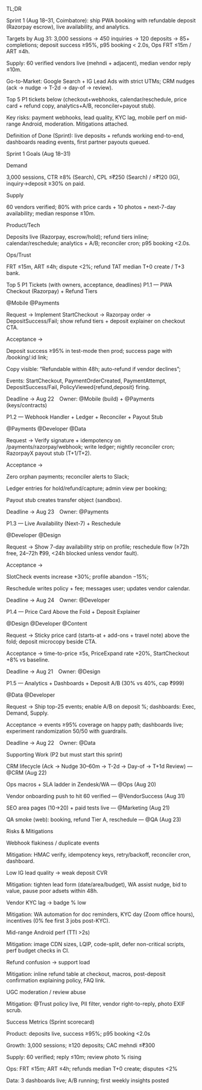 TL;DR

Sprint 1 (Aug 18–31, Coimbatore): ship PWA booking with refundable deposit (Razorpay escrow), live availability, and analytics.

Targets by Aug 31: 3,000 sessions → 450 inquiries → 120 deposits → 85+ completions; deposit success ≥95%, p95 booking < 2.0s, Ops FRT ≤15m / ART ≤4h.

Supply: 60 verified vendors live (mehndi + adjacent), median vendor reply ≤10m.

Go-to-Market: Google Search + IG Lead Ads with strict UTMs; CRM nudges (ack → nudge → T-2d → day-of → review).

Top 5 P1 tickets below (checkout+webhooks, calendar/reschedule, price card + refund copy, analytics+A/B, reconciler+payout stub).

Key risks: payment webhooks, lead quality, KYC lag, mobile perf on mid-range Android, moderation. Mitigations attached.

Definition of Done (Sprint): live deposits + refunds working end-to-end, dashboards reading events, first partner payouts queued.

Sprint 1 Goals (Aug 18–31)

Demand

3,000 sessions, CTR ≥8% (Search), CPL ≤₹250 (Search) / ≤₹120 (IG), inquiry→deposit ≥30% on paid.

Supply

60 vendors verified; 80% with price cards + 10 photos + next-7-day availability; median response ≤10m.

Product/Tech

Deposits live (Razorpay, escrow/hold); refund tiers inline; calendar/reschedule; analytics + A/B; reconciler cron; p95 booking <2.0s.

Ops/Trust

FRT ≤15m, ART ≤4h; dispute <2%; refund TAT median T+0 create / T+3 bank.

Top 5 P1 Tickets (with owners, acceptance, deadlines)
P1.1 — PWA Checkout (Razorpay) + Refund Tiers

@Mobile @Payments

Request → Implement StartCheckout → Razorpay order → DepositSuccess/Fail; show refund tiers + deposit explainer on checkout CTA.

Acceptance →

Deposit success ≥95% in test-mode then prod; success page with /booking/:id link;

Copy visible: “Refundable within 48h; auto-refund if vendor declines”;

Events: StartCheckout, PaymentOrderCreated, PaymentAttempt, DepositSuccess/Fail, PolicyViewed{refund,deposit} firing.

Deadline → Aug 22 Owner: @Mobile (build) + @Payments (keys/contracts)

P1.2 — Webhook Handler + Ledger + Reconciler + Payout Stub

@Payments @Developer @Data

Request → Verify signature + idempotency on /payments/razorpay/webhook; write ledger; nightly reconciler cron; RazorpayX payout stub (T+1/T+2).

Acceptance →

Zero orphan payments; reconciler alerts to Slack;

Ledger entries for hold/refund/capture; admin view per booking;

Payout stub creates transfer object (sandbox).

Deadline → Aug 23 Owner: @Payments

P1.3 — Live Availability (Next-7) + Reschedule

@Developer @Design

Request → Show 7-day availability strip on profile; reschedule flow (≥72h free, 24–72h ₹99, <24h blocked unless vendor fault).

Acceptance →

SlotCheck events increase +30%; profile abandon −15%;

Reschedule writes policy + fee; messages user; updates vendor calendar.

Deadline → Aug 24 Owner: @Developer

P1.4 — Price Card Above the Fold + Deposit Explainer

@Design @Developer @Content

Request → Sticky price card (starts-at + add-ons + travel note) above the fold; deposit microcopy beside CTA.

Acceptance → time-to-price ≤5s, PriceExpand rate +20%, StartCheckout +8% vs baseline.

Deadline → Aug 21 Owner: @Design

P1.5 — Analytics + Dashboards + Deposit A/B (30% vs 40%, cap ₹999)

@Data @Developer

Request → Ship top-25 events; enable A/B on deposit %; dashboards: Exec, Demand, Supply.

Acceptance → events ≥95% coverage on happy path; dashboards live; experiment randomization 50/50 with guardrails.

Deadline → Aug 22 Owner: @Data

Supporting Work (P2 but must start this sprint)

CRM lifecycle (Ack → Nudge 30–60m → T-2d → Day-of → T+1d Review) — @CRM (Aug 22)

Ops macros + SLA ladder in Zendesk/WA — @Ops (Aug 20)

Vendor onboarding push to hit 60 verified — @VendorSuccess (Aug 31)

SEO area pages (10→20) + paid tests live — @Marketing (Aug 21)

QA smoke (web): booking, refund Tier A, reschedule — @QA (Aug 23)

Risks & Mitigations

Webhook flakiness / duplicate events

Mitigation: HMAC verify, idempotency keys, retry/backoff, reconciler cron, dashboard.

Low IG lead quality → weak deposit CVR

Mitigation: tighten lead form (date/area/budget), WA assist nudge, bid to value, pause poor adsets within 48h.

Vendor KYC lag → badge % low

Mitigation: WA automation for doc reminders, KYC day (Zoom office hours), incentives (0% fee first 3 jobs post-KYC).

Mid-range Android perf (TTI >2s)

Mitigation: image CDN sizes, LQIP, code-split, defer non-critical scripts, perf budget checks in CI.

Refund confusion → support load

Mitigation: inline refund table at checkout, macros, post-deposit confirmation explaining policy, FAQ link.

UGC moderation / review abuse

Mitigation: @Trust policy live, PII filter, vendor right-to-reply, photo EXIF scrub.

Success Metrics (Sprint scorecard)

Product: deposits live, success ≥95%; p95 booking <2.0s

Growth: 3,000 sessions; ≥120 deposits; CAC mehndi ≤₹300

Supply: 60 verified; reply ≤10m; review photo % rising

Ops: FRT ≤15m; ART ≤4h; refunds median T+0 create; disputes <2%

Data: 3 dashboards live; A/B running; first weekly insights posted